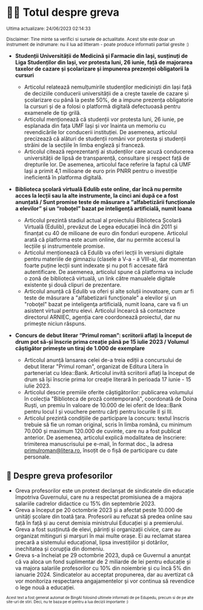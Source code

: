 # 👩‍🏫 Totul despre greva
<sub>Ultima actualizare: 24/06/2023 02:14:33</sub>

<sub>Disclaimer: Tine minte sa verifici si sursele de actualitate. Acest site este doar un instrument de indrumare: nu il lua ad litteram - poate produce informatii partial gresite :)</sub>

- **Studenții Universității de Medicină și Farmacie din Iași, susținuți de Liga Studenților din Iași, vor protesta luni, 26 iunie, față de majorarea taxelor de cazare și școlarizare și impunerea prezenței obligatorii la cursuri**
    - Articolul relatează nemulțumirile studenților mediciniști din Iași față de deciziile conducerii universității de a crește taxele de cazare și școlarizare cu până la peste 50%, de a impune prezența obligatorie la cursuri și de a folosi o platformă digitală defectuoasă pentru examenele de tip grilă.
    - Articolul menționează că studenții vor protesta luni, 26 iunie, pe esplanada din fața UMF Iași și vor înainta un memoriu cu revendicările lor conducerii instituției. De asemenea, articolul precizează că alături de studenții români vor protesta și studenții străini de la secțiile în limba engleză și franceză.
    - Articolul citează reprezentanți ai studenților care acuză conducerea universității de lipsă de transparență, consultare și respect față de drepturile lor. De asemenea, articolul face referire la faptul că UMF Iași a primit 4,1 milioane de euro prin PNRR pentru o investiție ineficientă în platforma digitală.

- **Biblioteca școlară virtuală Edulib este online, dar încă nu permite acces la lecții sau la alte instrumente, la cinci ani după ce a fost anunțată / Sunt promise teste de măsurare a “alfabetizării funcționale a elevilor” și un “roboțel” bazat pe inteligență artificială, numit Ioana**
    - Articolul prezintă stadiul actual al proiectului Biblioteca Școlară Virtuală (Edulib), prevăzut de Legea educației încă din 2011 și finanțat cu 40 de milioane de euro din fonduri europene. Articolul arată că platforma este acum online, dar nu permite accesul la lecțiile și instrumentele promise.
    - Articolul menționează că Edulib va oferi lecții în versiuni digitale pentru materiile de gimnaziu (clasele a V-a - a VIII-a), dar momentan foarte puține lecții sunt indexate și nu pot fi accesate fără autentificare. De asemenea, articolul spune că platforma va include o zonă de bibliotecă virtuală, un link către manualele digitale existente și două clipuri de prezentare.
    - Articolul anunță că Edulib va oferi și alte soluții inovatoare, cum ar fi teste de măsurare a "alfabetizarii funcţionale" a elevilor şi un "roboţel" bazat pe inteligenţa artificială, numit Ioana, care va fi un asistent virtual pentru elevi. Articolul încearcă să contacteze directorul ARNIEC, agenția care coordonează proiectul, dar nu primește niciun răspuns.

- **Concurs de debut literar “Primul roman”: scriitorii aflați la început de drum pot să-și înscrie prima creație până pe 15 iulie 2023 / Volumul câștigător primește un tiraj de 1.000 de exemplare**
    - Articolul anunță lansarea celei de-a treia ediții a concursului de debut literar "Primul roman", organizat de Editura Litera în parteneriat cu Idea::Bank. Articolul invită scriitorii aflați la început de drum să își înscrie prima lor creație literară în perioada 17 iunie - 15 iulie 2023.
    - Articolul descrie premiile oferite câștigătorilor: publicarea volumului în colecția "Biblioteca de proză contemporană", coordonată de Doina Ruști, un premiu în valoare de 10.000 de lei oferit de Idea::Bank pentru locul I și vouchere pentru cărți pentru locurile II și III.
    - Articolul prezintă condițiile de participare la concurs: textul înscris trebuie să fie un roman original, scris în limba română, cu minimum 70.000 și maximum 120.000 de cuvinte, care nu a fost publicat anterior. De asemenea, articolul explică modalitatea de înscriere: trimiterea manuscrisului pe e-mail, în format doc., la adresa primulroman@litera.ro, însoțit de o fișă de participare cu date personale.

## 🏫 Despre greva profesorilor
- Greva profesorilor este un protest declanșat de sindicatele din educație împotriva Guvernului, care nu a respectat promisiunea de a majora salariile cadrelor didactice cu 15% din septembrie 2023.
- Greva a început pe 20 octombrie 2023 și a afectat peste 10.000 de unități școlare din toată țara. Profesorii au refuzat să predea online sau față în față și au cerut demisia ministrului Educației și a premierului.
- Greva a fost susținută de elevi, părinți și organizații civice, care au organizat mitinguri și marșuri în mai multe orașe. Ei au reclamat starea precară a sistemului educațional, lipsa investițiilor și dotărilor, inechitatea și corupția din domeniu.
- Greva s-a încheiat pe 29 octombrie 2023, după ce Guvernul a anunțat că va aloca un fond suplimentar de 2 miliarde de lei pentru educație și va majora salariile profesorilor cu 10% din noiembrie și cu încă 5% din ianuarie 2024. Sindicatelor au acceptat propunerea, dar au avertizat că vor monitoriza respectarea angajamentelor și vor continua să revendice o lege nouă a educației.


<sub><sub>Acest text a fost generat automat de BingAI folosind ultimele informatii de pe Edupedu, precum si de pe alte site-uri de stiri. Deci, nu te baza pe el pentru a lua decizii importante :)</sub></sub>